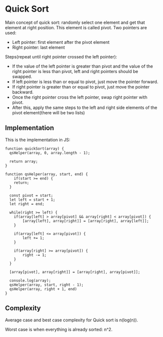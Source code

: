 # Quick Sort

Main concept of quick sort: randomly select one element and get that element at right position.
This element is called pivot. Two pointers are used:
- Left pointer: first element after the pivot element
- Right pointer: last element

Steps(repeat until right pointer crossed the left pointer):
- If the value of the left pointer is greater than pivot and the value of the right pointer
is less than pivot, left and right pointers should be swapped.
- If left pointer is less than or equal to pivot, just move the pointer forward.
- If right pointer is greater than or equal to pivot, just move the pointer backward.
- Once the right pointer cross the left pointer, swap right pointer with pivot.
- After this, apply the same steps to the left and right side elements of the pivot element(there will
be two lists)

## Implementation

This is the implementation in JS:

```
function quickSort(array) {
  qsHelper(array, 0, array.length - 1);
  
  return array;
}

function qsHelper(array, start, end) {
	if(start >= end) {
  	return;
  }
  
  const pivot = start;
  let left = start + 1;
  let right = end;
  
  while(right >= left) {
  	if(array[left] > array[pivot] && array[right] < array[pivot]) {
    	[array[left], array[right]] = [array[right], array[left]];
    }
    
    if(array[left] <= array[pivot]) {
    	left += 1;
    }
    
    if(array[right] >= array[pivot]) {
    	right -= 1;
    }
  }
  
  [array[pivot], array[right]] = [array[right], array[pivot]];
  
  console.log(array);
  qsHelper(array, start, right - 1);
  qsHelper(array, right + 1, end)
}
```

## Complexity

Average case and best case complexity for Quick sort is n(log(n)).

Worst case is when everything is already sorted: n^2.

